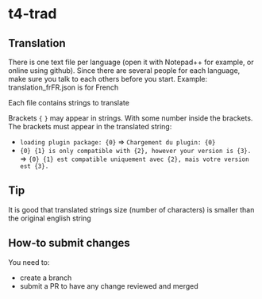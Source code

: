 # t4-trad

## Translation

There is one text file per language (open it with Notepad++ for example, or online using github).
Since there are several people for each language, make sure you talk to each others before you start.
Example: translation_frFR.json is for French

Each file contains strings to translate

Brackets `{` `}` may appear in strings. With some number inside the brackets.
The brackets must appear in the translated string: 
* `loading plugin package: {0}` => `Chargement du plugin: {0}`
* `{0} {1} is only compatible with {2}, however your version is {3}.` => `{0} {1} est compatible uniquement avec {2}, mais votre version est {3}.`

## Tip

It is good that translated strings size (number of characters) is smaller than the original english string

## How-to submit changes

You need to:
* create a branch
* submit a PR to have any change reviewed and merged
